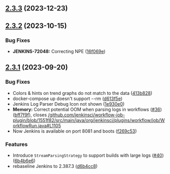 ## [2.3.3](https://github.com/jenkinsci/log-parser-plugin/compare/v2.3.2...v2.3.3) (2023-12-23)



## [2.3.2](https://github.com/jenkinsci/log-parser-plugin/compare/v2.3.1...v2.3.2) (2023-10-15)


### Bug Fixes

* **JENKINS-72048:** Correcting NPE ([16f069e](https://github.com/jenkinsci/log-parser-plugin/commit/16f069e6faea50630b4869337aa1703188b1e52c))



## [2.3.1](https://github.com/jenkinsci/log-parser-plugin/compare/d613f5ef8a166edc518f580165a8367746a463c0...v2.3.1) (2023-09-20)


### Bug Fixes

* Colors & hints on trend graphs do not match to the data ([413b828](https://github.com/jenkinsci/log-parser-plugin/commit/413b828a52855a6345f72e869ba803544393160e))
* docker-compose up doesn't support --rm ([d613f5e](https://github.com/jenkinsci/log-parser-plugin/commit/d613f5ef8a166edc518f580165a8367746a463c0))
* Jenkins Log Parser Debug Icon not shown  ([1e930e0](https://github.com/jenkinsci/log-parser-plugin/commit/1e930e00df73337ea75d8fe8d9caa38e3d7a792a))
* **Memory:** Correct potential OOM when parsing logs in workflows ([#36](https://github.com/jenkinsci/log-parser-plugin/issues/36)) ([bff7f9f](https://github.com/jenkinsci/log-parser-plugin/commit/bff7f9f53820aade452a4c44441bbfabc905931e)), closes [/github.com/jenkinsci/workflow-job-plugin/blob/1551f82/src/main/java/org/jenkinsci/plugins/workflow/job/WorkflowRun.java#L1105](https://github.com//github.com/jenkinsci/workflow-job-plugin/blob/1551f82/src/main/java/org/jenkinsci/plugins/workflow/job/WorkflowRun.java/issues/L1105)
* Now Jenkins is available on port 8081 and boots ([f269c53](https://github.com/jenkinsci/log-parser-plugin/commit/f269c53fa0ddb5ae28ae3719afe6d6ee3ccc9d8e))


### Features

* Introduce `StreamParsingStrategy` to support builds with large logs ([#40](https://github.com/jenkinsci/log-parser-plugin/issues/40)) ([6b4b6e6](https://github.com/jenkinsci/log-parser-plugin/commit/6b4b6e6c95a7da4eaf49d6fe4be937da95ffc11b))
* rebaseline Jenkins to 2.387.3 ([d6b4cc8](https://github.com/jenkinsci/log-parser-plugin/commit/d6b4cc8e995221d354fd4d5cf09a5787c23af73b))
